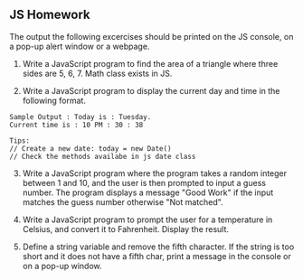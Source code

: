 ## JS Homework

The output the following excercises should be printed on the JS console, on a pop-up alert window or a webpage.

1. Write a JavaScript program to find the area of a triangle where three sides are 5, 6, 7. Math class exists in JS.

2. Write a JavaScript program to display the current day and time in the following format.
   
``` 
Sample Output : Today is : Tuesday.
Current time is : 10 PM : 30 : 38
```

```
Tips:
// Create a new date: today = new Date()
// Check the methods availabe in js date class
```

3. Write a JavaScript program where the program takes a random integer between 1 and 10, and the user is then prompted to input a guess number. The program displays a message "Good Work" if the input matches the guess number otherwise "Not matched".

4. Write a JavaScript program to prompt the user for a temperature in Celsius, and convert it to Fahrenheit. Display the result.

5. Define a string variable and remove the fifth character. If the string is too short and it does not have a fifth char, print a message in the console or on a pop-up window.

